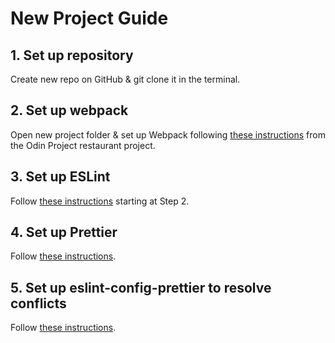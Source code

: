 # New Project Guide

## 1. Set up repository
Create new repo on GitHub & git clone it in the terminal.

## 2. Set up webpack
Open new project folder & set up Webpack following <a href="https://www.theodinproject.com/lessons/node-path-javascript-restaurant-page" target="_blank">these instructions</a> from the Odin Project restaurant project.

## 3. Set up ESLint
Follow <a href="https://www.digitalocean.com/community/tutorials/linting-and-formatting-with-eslint-in-vs-code" target="_blank">these instructions</a> starting at Step 2.

## 4. Set up Prettier
Follow <a href="https://prettier.io/docs/en/install.html" target="_blank">these instructions</a>.

## 5. Set up eslint-config-prettier to resolve conflicts
Follow <a href="https://github.com/prettier/eslint-config-prettier#installation" target="_blank">these instructions</a>.